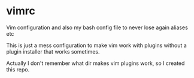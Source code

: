 # vimrc
Vim configuration and also my bash config file to never lose again aliases etc

This is just a mess configuration to make vim work with plugins without a plugin installer that works sometimes. 

Actually I don't remember what dir makes vim plugins work, so I created this repo. 
